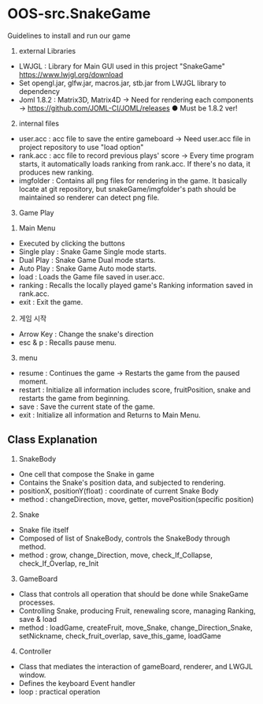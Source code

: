 # OOS-src.SnakeGame


Guidelines to install and run our game

1. external Libraries
- LWJGL : Library for Main GUI used in this project "SnakeGame"
  https://www.lwjgl.org/download
- Set opengl.jar, glfw.jar, macros.jar, stb.jar from LWJGL library to dependency
- Joml 1.8.2 : Matrix3D, Matrix4D -> Need for rendering each components -> https://github.com/JOML-CI/JOML/releases
  ● Must be 1.8.2 ver!

2. internal files
- user.acc : acc file to save the entire gameboard -> Need user.acc file in project repository to use "load option"
- rank.acc : acc file to record previous plays' score -> Every time program starts, it automatically loads ranking from rank.acc. If there's no data, it produces new ranking.
- imgfolder : Contains all png files for rendering in the game. It basically locate at git repository, but snakeGame/imgfolder's path should be maintained so renderer can detect png file.

3. Game Play


1) Main Menu
- Executed by clicking the buttons
- Single play : Snake Game Single mode starts.
- Dual Play : Snake Game Dual mode starts.
- Auto Play : Snake Game Auto mode starts.
- load : Loads the Game file saved in user.acc.
- ranking : Recalls the locally played game's Ranking information saved in rank.acc.
- exit : Exit the game.

2) 게임 시작
- Arrow Key : Change the snake's direction
- esc & p : Recalls pause menu.

3) menu
- resume : Continues the game -> Restarts the game from the paused moment.
- restart : Initialize all information includes score, fruitPosition, snake and restarts the game from beginning.
- save : Save the current state of the game.
- exit : Initialize all information and Returns to Main Menu.

Class Explanation
-
1. SnakeBody
- One cell that compose the Snake in game
- Contains the Snake's position data, and subjected to rendering.
- positionX, positionY(float) : coordinate of current Snake Body
- method : changeDirection, move, getter, movePosition(specific position)

2. Snake
- Snake file itself
- Composed of list of SnakeBody, controls the SnakeBody through method. 
- method : grow, change_Direction, move, check_If_Collapse, check_If_Overlap, re_Init

3. GameBoard
- Class that controls all operation that should be done while SnakeGame processes.
- Controlling Snake, producing Fruit, renewaling score, managing Ranking, save & load
- method : loadGame, createFruit, move_Snake, change_Direction_Snake, setNickname, check_fruit_overlap, save_this_game, loadGame

4. Controller
- Class that mediates the interaction of gameBoard, renderer, and LWGJL window.
- Defines the keyboard Event handler
- loop : practical operation
